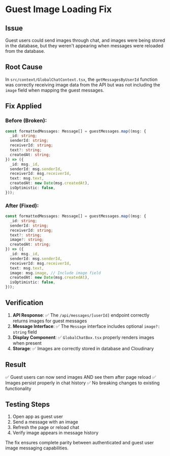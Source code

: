 # Guest Image Loading Fix

## Issue
Guest users could send images through chat, and images were being stored in the database, but they weren't appearing when messages were reloaded from the database.

## Root Cause
In `src/context/GlobalChatContext.tsx`, the `getMessagesByUserId` function was correctly receiving image data from the API but was not including the `image` field when mapping the guest messages.

## Fix Applied

### Before (Broken):
```typescript
const formattedMessages: Message[] = guestMessages.map((msg: { 
  _id: string; 
  senderId: string; 
  receiverId: string;
  text?: string; 
  createdAt: string;
}) => ({
  _id: msg._id,
  senderId: msg.senderId,
  receiverId: msg.receiverId,
  text: msg.text,
  createdAt: new Date(msg.createdAt),
  isOptimistic: false,
}));
```

### After (Fixed):
```typescript
const formattedMessages: Message[] = guestMessages.map((msg: { 
  _id: string; 
  senderId: string; 
  receiverId: string;
  text?: string; 
  image?: string; 
  createdAt: string;
}) => ({
  _id: msg._id,
  senderId: msg.senderId,
  receiverId: msg.receiverId,
  text: msg.text,
  image: msg.image, // Include image field
  createdAt: new Date(msg.createdAt),
  isOptimistic: false,
}));
```

## Verification

1. **API Response**: ✅ The `/api/messages/[userId]` endpoint correctly returns images for guest messages
2. **Message Interface**: ✅ The `Message` interface includes optional `image?: string` field
3. **Display Component**: ✅ `GlobalChatBox.tsx` properly renders images when present
4. **Storage**: ✅ Images are correctly stored in database and Cloudinary

## Result

✅ Guest users can now send images AND see them after page reload
✅ Images persist properly in chat history
✅ No breaking changes to existing functionality

## Testing Steps

1. Open app as guest user
2. Send a message with an image
3. Refresh the page or reload chat
4. Verify image appears in message history

The fix ensures complete parity between authenticated and guest user image messaging capabilities.